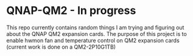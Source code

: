 # QNAP-QM2 - **In progress**
This repo currently contains random things I am trying and figuring out about the QNAP QM2 expansion cards. The purpose of this project is to enable hwmon fan and temperature control on QM2 expansion cards (current work is done on a QM2-2P10G1TB)